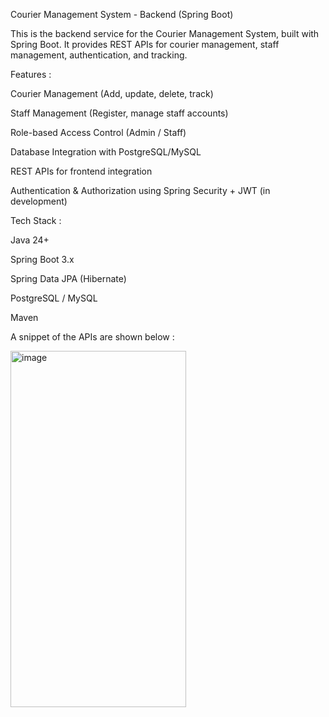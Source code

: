 Courier Management System - Backend (Spring Boot)

This is the backend service for the Courier Management System, built with Spring Boot.
It provides REST APIs for courier management, staff management, authentication, and tracking.

Features : 

 Courier Management (Add, update, delete, track)
 
 Staff Management (Register, manage staff accounts)
 
 Role-based Access Control (Admin / Staff)
 
 Database Integration with PostgreSQL/MySQL
 
 REST APIs for frontend integration
 
 Authentication & Authorization using Spring Security + JWT (in development)

Tech Stack : 

Java 24+

Spring Boot 3.x

Spring Data JPA (Hibernate)

PostgreSQL / MySQL

Maven

A snippet of the APIs are shown below : 

<img width="281" height="570" alt="image" src="https://github.com/user-attachments/assets/b326cdee-8906-4553-b58b-a3982c76d1da" />


